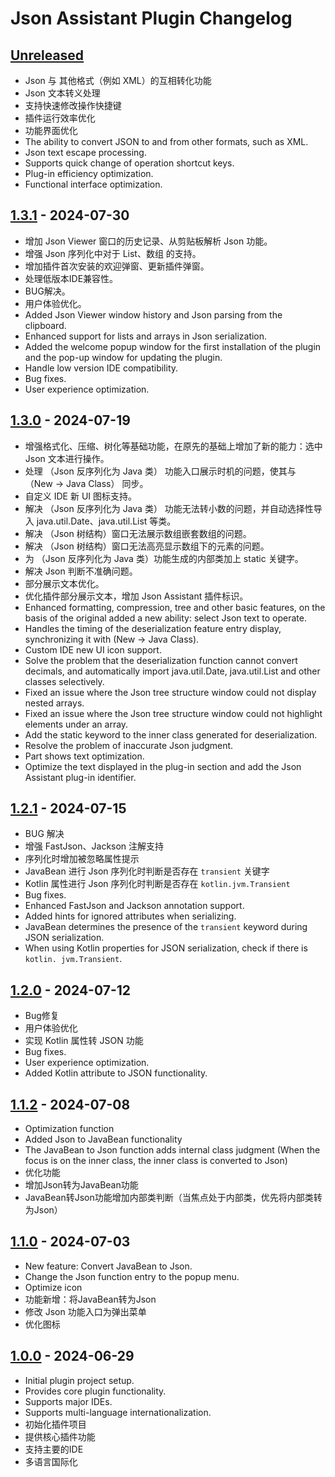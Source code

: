 # Json Assistant Plugin Changelog

## [Unreleased]
- Json 与 其他格式（例如 XML）的互相转化功能
- Json 文本转义处理
- 支持快速修改操作快捷键
- 插件运行效率优化
- 功能界面优化
- The ability to convert JSON to and from other formats, such as XML.
- Json text escape processing.
- Supports quick change of operation shortcut keys.
- Plug-in efficiency optimization.
- Functional interface optimization.

## [1.3.1] - 2024-07-30

- 增加 Json Viewer 窗口的历史记录、从剪贴板解析 Json 功能。
- 增强 Json 序列化中对于 List、数组 的支持。
- 增加插件首次安装的欢迎弹窗、更新插件弹窗。
- 处理低版本IDE兼容性。
- BUG解决。
- 用户体验优化。
- Added Json Viewer window history and Json parsing from the clipboard.
- Enhanced support for lists and arrays in Json serialization.
- Added the welcome popup window for the first installation of the plugin and the pop-up window for updating the plugin.
- Handle low version IDE compatibility.
- Bug fixes.
- User experience optimization.

## [1.3.0] - 2024-07-19

- 增强格式化、压缩、树化等基础功能，在原先的基础上增加了新的能力：选中 Json 文本进行操作。
- 处理 （Json 反序列化为 Java 类） 功能入口展示时机的问题，使其与 （New -> Java Class） 同步。
- 自定义 IDE 新 UI 图标支持。
- 解决 （Json 反序列化为 Java 类） 功能无法转小数的问题，并自动选择性导入 java.util.Date、java.util.List 等类。
- 解决 （Json 树结构）窗口无法展示数组嵌套数组的问题。
- 解决 （Json 树结构）窗口无法高亮显示数组下的元素的问题。
- 为 （Json 反序列化为 Java 类）功能生成的内部类加上 static 关键字。
- 解决 Json 判断不准确问题。
- 部分展示文本优化。
- 优化插件部分展示文本，增加 Json Assistant 插件标识。
- Enhanced formatting, compression, tree and other basic features, on the basis of the original added a new ability: select Json text to operate.
- Handles the timing of the deserialization feature entry display, synchronizing it with (New -> Java Class).
- Custom IDE new UI icon support.
- Solve the problem that the deserialization function cannot convert decimals, and automatically import java.util.Date, java.util.List and other classes selectively.
- Fixed an issue where the Json tree structure window could not display nested arrays.
- Fixed an issue where the Json tree structure window could not highlight elements under an array.
- Add the static keyword to the inner class generated for deserialization.
- Resolve the problem of inaccurate Json judgment.
- Part shows text optimization.
- Optimize the text displayed in the plug-in section and add the Json Assistant plug-in identifier.

## [1.2.1] - 2024-07-15

- BUG 解决
- 增强 FastJson、Jackson 注解支持
- 序列化时增加被忽略属性提示
- JavaBean 进行 Json 序列化时判断是否存在 `transient` 关键字
- Kotlin 属性进行 Json 序列化时判断是否存在 `kotlin.jvm.Transient`
- Bug fixes.
- Enhanced FastJson and Jackson annotation support.
- Added hints for ignored attributes when serializing.
- JavaBean determines the presence of the `transient` keyword during JSON serialization.
- When using Kotlin properties for JSON serialization, check if there is `kotlin. jvm.Transient`.

## [1.2.0] - 2024-07-12

- Bug修复
- 用户体验优化
- 实现 Kotlin 属性转 JSON 功能
- Bug fixes.
- User experience optimization.
- Added Kotlin attribute to JSON functionality.

## [1.1.2] - 2024-07-08

- Optimization function
- Added Json to JavaBean functionality
- The JavaBean to Json function adds internal class judgment (When the focus is on the inner class, the inner class is converted to Json)
- 优化功能
- 增加Json转为JavaBean功能
- JavaBean转Json功能增加内部类判断（当焦点处于内部类，优先将内部类转为Json）

## [1.1.0] - 2024-07-03

- New feature: Convert JavaBean to Json.
- Change the Json function entry to the popup menu.
- Optimize icon
- 功能新增：将JavaBean转为Json
- 修改 Json 功能入口为弹出菜单
- 优化图标

## [1.0.0] - 2024-06-29

- Initial plugin project setup.
- Provides core plugin functionality.
- Supports major IDEs.
- Supports multi-language internationalization.
- 初始化插件项目
- 提供核心插件功能
- 支持主要的IDE
- 多语言国际化

[Unreleased]: https://github.com/MemoryZy/Json-Assistant/compare/v1.3.1...HEAD
[1.3.1]: https://github.com/MemoryZy/Json-Assistant/compare/v1.3.0...v1.3.1
[1.3.0]: https://github.com/MemoryZy/Json-Assistant/compare/v1.2.1...v1.3.0
[1.2.1]: https://github.com/MemoryZy/Json-Assistant/compare/v1.2.0...v1.2.1
[1.2.0]: https://github.com/MemoryZy/Json-Assistant/compare/v1.1.2...v1.2.0
[1.1.2]: https://github.com/MemoryZy/Json-Assistant/compare/v1.1.0...v1.1.2
[1.1.0]: https://github.com/MemoryZy/Json-Assistant/compare/v1.0.0...v1.1.0
[1.0.0]: https://github.com/MemoryZy/Json-Assistant/commits/v1.0.0

